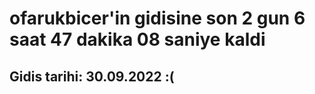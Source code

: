 # ofarukbicer'in gidisine son 2 gun 6 saat 47 dakika 08 saniye kaldi

## Gidis tarihi: 30.09.2022 :(